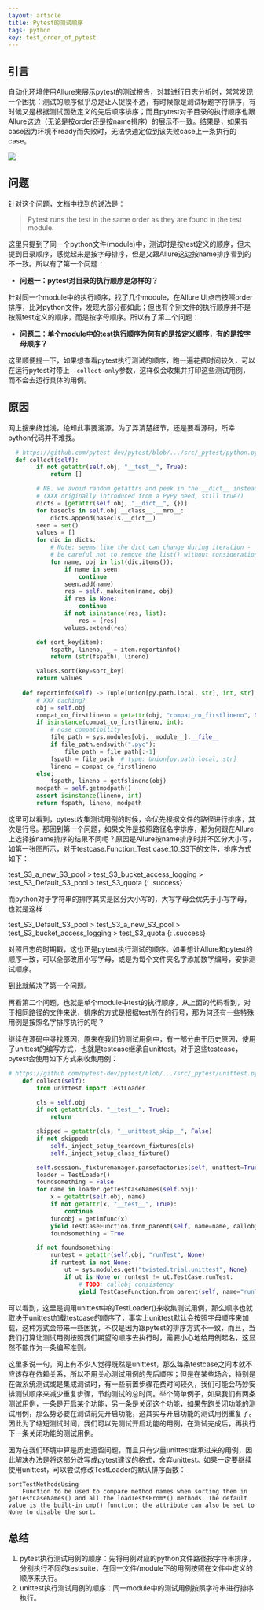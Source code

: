 ```yaml
---
layout: article
title: Pytest的测试顺序
tags: python
key: test_order_of_pytest
---
```


## 引言

自动化环境使用Allure来展示pytest的测试报告，对其进行日志分析时，常常发现一个困扰：测试的顺序似乎总是让人捉摸不透，有时候像是测试标题字符排序，有时候又是根据测试函数定义的先后顺序排序；而且pytest对子目录的执行顺序也跟Allure这边（无论是按order还是按name排序）的展示不一致。结果是，如果有case因为环境不ready而失败时，无法快速定位到该失败case上一条执行的case。

![](/asserts/posts/test_order_of_pytest/test_order_of_pytest_1.png)

## 问题

针对这个问题，文档中找到的说法是：

> Pytest runs the test in the same order as they are found in the test module.

这里只提到了同一个python文件(module)中，测试时是按test定义的顺序，但未提到目录顺序，感觉起来是按字母排序，但是又跟Allure这边按name排序看到的不一致。所以有了第一个问题：

- **问题一：pytest对目录的执行顺序是怎样的？**

针对同一个module中的执行顺序，找了几个module，在Allure UI点击按照order排序，比对python文件，发现大部分都如此；但也有个别文件的执行顺序并不是按照test定义的顺序，而是按字母顺序。所以有了第二个问题：

- **问题二：单个module中的test执行顺序为何有的是按定义顺序，有的是按字母顺序？**

这里顺便提一下，如果想查看pytest执行测试的顺序，跑一遍花费时间较久，可以在运行pytest时带上`--collect-only`参数，这样仅会收集并打印这些测试用例，而不会去运行具体的用例。

## 原因

网上搜来终觉浅，绝知此事要溯源。为了弄清楚细节，还是要看源码，所幸python代码并不难找。

~~~python
  # https://github.com/pytest-dev/pytest/blob/.../src/_pytest/python.py 
  def collect(self):
        if not getattr(self.obj, "__test__", True):
            return []

        # NB. we avoid random getattrs and peek in the __dict__ instead
        # (XXX originally introduced from a PyPy need, still true?)
        dicts = [getattr(self.obj, "__dict__", {})]
        for basecls in self.obj.__class__.__mro__:
            dicts.append(basecls.__dict__)
        seen = set()
        values = []
        for dic in dicts:
            # Note: seems like the dict can change during iteration -
            # be careful not to remove the list() without consideration.
            for name, obj in list(dic.items()):
                if name in seen:
                    continue
                seen.add(name)
                res = self._makeitem(name, obj)
                if res is None:
                    continue
                if not isinstance(res, list):
                    res = [res]
                values.extend(res)

        def sort_key(item):
            fspath, lineno, _ = item.reportinfo()
            return (str(fspath), lineno)

        values.sort(key=sort_key)
        return values
      
    def reportinfo(self) -> Tuple[Union[py.path.local, str], int, str]:
        # XXX caching?
        obj = self.obj
        compat_co_firstlineno = getattr(obj, "compat_co_firstlineno", None)
        if isinstance(compat_co_firstlineno, int):
            # nose compatibility
            file_path = sys.modules[obj.__module__].__file__
            if file_path.endswith(".pyc"):
                file_path = file_path[:-1]
            fspath = file_path  # type: Union[py.path.local, str]
            lineno = compat_co_firstlineno
        else:
            fspath, lineno = getfslineno(obj)
        modpath = self.getmodpath()
        assert isinstance(lineno, int)
        return fspath, lineno, modpath
~~~

这里可以看到，pytest收集测试用例的时候，会优先根据文件的路径进行排序，其次是行号。那回到第一个问题，如果文件是按照路径名字排序，那为何跟在Allure上选择按name排序的结果不同呢？原因是Allure按name排序时并不区分大小写，如第一张图所示，对于testcase.Function_Test.case_10_S3下的文件，排序方式如下：

test_S3_a_new_S3_pool > test_S3_bucket_access_logging > test_S3_Default_S3_pool > test_S3_quota
{: .success}

而python对于字符串的排序其实是区分大小写的，大写字母会优先于小写字母，也就是这样：

test_S3_Default_S3_pool > test_S3_a_new_S3_pool > test_S3_bucket_access_logging > test_S3_quota
{: .success}

对照日志的时期戳，这也正是pytest执行测试的顺序。如果想让Allure和pytest的顺序一致，可以全部改用小写字母，或是为每个文件夹名字添加数字编号，安排测试顺序。

到此就解决了第一个问题。

再看第二个问题，也就是单个module中test的执行顺序，从上面的代码看到，对于相同路径的文件来说，排序的方式是根据test所在的行号，那为何还有一些特殊用例是按照名字排序执行的呢？

继续在源码中寻找原因，原来在我们的测试用例中，有一部分由于历史原因，使用了unittest的编写方式，也就是testcase继承自unittest。对于这些testcase，pytest会使用如下方式来收集用例：

~~~python
# https://github.com/pytest-dev/pytest/blob/.../src/_pytest/unittest.py
    def collect(self):
        from unittest import TestLoader

        cls = self.obj
        if not getattr(cls, "__test__", True):
            return

        skipped = getattr(cls, "__unittest_skip__", False)
        if not skipped:
            self._inject_setup_teardown_fixtures(cls)
            self._inject_setup_class_fixture()

        self.session._fixturemanager.parsefactories(self, unittest=True)
        loader = TestLoader()
        foundsomething = False
        for name in loader.getTestCaseNames(self.obj):
            x = getattr(self.obj, name)
            if not getattr(x, "__test__", True):
                continue
            funcobj = getimfunc(x)
            yield TestCaseFunction.from_parent(self, name=name, callobj=funcobj)
            foundsomething = True

        if not foundsomething:
            runtest = getattr(self.obj, "runTest", None)
            if runtest is not None:
                ut = sys.modules.get("twisted.trial.unittest", None)
                if ut is None or runtest != ut.TestCase.runTest:
                    # TODO: callobj consistency
                    yield TestCaseFunction.from_parent(self, name="runTest")

~~~

可以看到，这里是调用unittest中的TestLoader()来收集测试用例，那么顺序也就取决于unittest加载testcase的顺序了，事实上unittest默认会按照字母顺序来加载，这种方式会带来一些困扰，不仅是因为跟pytest的排序方式不一致，而且，当我们打算让测试用例按照我们期望的顺序去执行时，需要小心地给用例起名，这显然不能作为一条编写准则。

这里多说一句，网上有不少人觉得既然是unittest，那么每条testcase之间本就不应该存在依赖关系，所以不用关心测试用例的先后顺序；但是在某些场合，特别是在做系统测试或是集成测试时，有一些前置步骤花费时间较久，我们可能会巧妙安排测试顺序来减少重复步骤，节约测试的总时间。举个简单例子，如果我们有两条测试用例，一条是开启某个功能，另一条是关闭这个功能，如果先跑关闭功能的测试用例，那么势必要在测试前先开启功能，这其实与开启功能的测试用例重复了。因此为了缩短测试时间，我们可以先测试开启功能的用例，在测试完成后，再执行下一条关闭功能的测试用例。

因为在我们环境中算是历史遗留问题，而且只有少量unittest继承过来的用例，因此解决办法是将这部分改写成pytest建议的格式，舍弃unittest。如果一定要继续使用unittest，可以尝试修改TestLoader的默认排序函数：

~~~b
sortTestMethodsUsing
    Function to be used to compare method names when sorting them in getTestCaseNames() and all the loadTestsFrom*() methods. The default value is the built-in cmp() function; the attribute can also be set to None to disable the sort.
~~~

## 总结

1. pytest执行测试用例的顺序：先将用例对应的python文件路径按字符串排序，分别执行不同的testsuite，在同一文件/module下的用例按照在文件中定义的顺序来执行。
2. unittest执行测试用例的顺序：同一module中的测试用例按照字符串进行排序执行。
